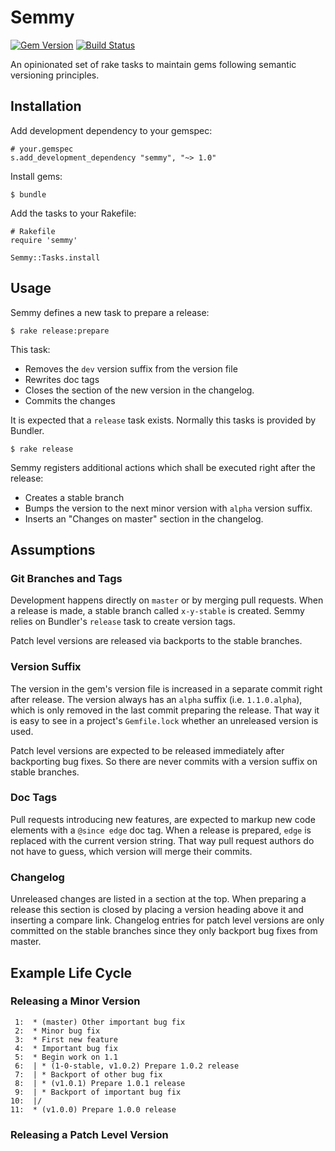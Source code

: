 # Semmy

[![Gem Version](https://badge.fury.io/rb/semmy.svg)](http://badge.fury.io/rb/semmy)
[![Build Status](https://travis-ci.org/tf/semmy.svg?branch=master)](https://travis-ci.org/tf/semmy)

An opinionated set of rake tasks to maintain gems following semantic
versioning principles.

## Installation

Add development dependency to your gemspec:

    # your.gemspec
    s.add_development_dependency "semmy", "~> 1.0"

Install gems:

    $ bundle

Add the tasks to your Rakefile:

    # Rakefile
    require 'semmy'

    Semmy::Tasks.install

## Usage

Semmy defines a new task to prepare a release:

    $ rake release:prepare

This task:

* Removes the `dev` version suffix from the version file
* Rewrites doc tags
* Closes the section of the new version in the changelog.
* Commits the changes

It is expected that a `release` task exists. Normally this tasks is
provided by Bundler.

    $ rake release

Semmy registers additional actions which shall be
executed right after the release:

* Creates a stable branch
* Bumps the version to the next minor version with `alpha` version
  suffix.
* Inserts an "Changes on master" section in the changelog.

## Assumptions

### Git Branches and Tags

Development happens directly on `master` or by merging pull
requests. When a release is made, a stable branch called `x-y-stable`
is created. Semmy relies on Bundler's `release` task to create version
tags.

Patch level versions are released via backports to the stable
branches.

### Version Suffix

The version in the gem's version file is increased in a separate
commit right after release. The version always has an `alpha` suffix
(i.e. `1.1.0.alpha`), which is only removed in the last commit
preparing the release. That way it is easy to see in a project's
`Gemfile.lock` whether an unreleased version is used.

Patch level versions are expected to be released immediately after
backporting bug fixes. So there are never commits with a version
suffix on stable branches.

### Doc Tags

Pull requests introducing new features, are expected to markup new
code elements with a `@since edge` doc tag. When a release is
prepared, `edge` is replaced with the current version string. That way
pull request authors do not have to guess, which version will merge
their commits.

### Changelog

Unreleased changes are listed in a section at the top. When preparing
a release this section is closed by placing a version heading above it
and inserting a compare link. Changelog entries for patch level
versions are only committed on the stable branches since they only
backport bug fixes from master.

## Example Life Cycle

### Releasing a Minor Version

     1:  * (master) Other important bug fix
     2:  * Minor bug fix
     3:  * First new feature
     4:  * Important bug fix
     5:  * Begin work on 1.1
     6:  | * (1-0-stable, v1.0.2) Prepare 1.0.2 release
     7:  | * Backport of other bug fix
     8:  | * (v1.0.1) Prepare 1.0.1 release
     9:  | * Backport of important bug fix
    10:  |/
    11:  * (v1.0.0) Prepare 1.0.0 release

### Releasing a Patch Level Version


